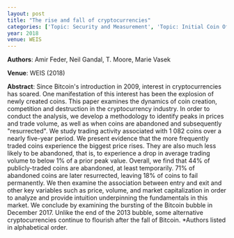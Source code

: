```yaml
---
layout: post
title: "The rise and fall of cryptocurrencies"
categories: ['Topic: Security and Measurement', 'Topic: Initial Coin Offerings (ICOs)', '2018', 'Venue: WEIS']
year: 2018
venue: WEIS
---
```

**Authors**: Amir Feder, Neil Gandal, T. Moore, Marie Vasek

**Venue**: WEIS (2018)

**Abstract**: Since Bitcoin's introduction in 2009, interest in cryptocurrencies has soared. One manifestation of this interest has been the explosion of newly created coins. This paper examines the dynamics of coin creation, competition and destruction in the cryptocurrency industry. In order to conduct the analysis, we develop a methodology to identify peaks in prices and trade volume, as well as when coins are abandoned and subsequently "resurrected". We study trading activity associated with 1 082 coins over a nearly five-year period. We present evidence that the more frequently traded coins experience the biggest price rises. They are also much less likely to be abandoned, that is, to experience a drop in average trading volume to below 1% of a prior peak value. Overall, we find that 44% of publicly-traded coins are abandoned, at least temporarily. 71% of abandoned coins are later resurrected, leaving 18% of coins to fail permanently. We then examine the association between entry and exit and other key variables such as price, volume, and market capitalization in order to analyze and provide intuition underpinning the fundamentals in this market. We conclude by examining the bursting of the Bitcoin bubble in December 2017. Unlike the end of the 2013 bubble, some alternative cryptocurrencies continue to flourish after the fall of Bitcoin. *Authors listed in alphabetical order.
